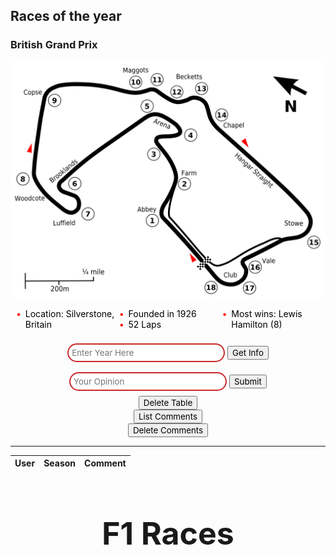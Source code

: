 ## Races of the year

### British Grand Prix

![](../static/BritishGP.png)

<ul style="color: black">
  <li>Location: Silverstone, Britain</li>
  <li>Founded in 1926</li>
  <li>52 Laps</li>
  <li>Most wins: Lewis Hamilton (8)</li>
</ul>

<style>
    ul {
  list-style: none; /* Remove default bullets */
}

ul li::before {
  content: "\2022";  /* Add content: \2022 is the CSS Code/unicode for a bullet */
  color: red; /* Change the color */
  font-weight: bold; /* If you want it to be bold */
  display: inline-block; /* Needed to add space between the bullet and the text */
  width: 1em; /* Also needed for space (tweak if needed) */
  margin-left: -1em; /* Also needed for space (tweak if needed) */
}
</style>

<body>


<div id="years" class=
            "container-fluid">
    </div>
</body>

<!-- button to create table -->
<div lik style="margin: 0 auto; text-align: center">
    <input type="text" id="year" name="year" placeholder="Enter Year Here"
    style="width: 50%;
  padding: 5px 5px;
  margin: 8px 0;
  box-sizing: border-box;
  border: 2px solid #CD2A2A;
  border-radius: 40px;
  color: black;">
    <button type="submit" onclick="formSubmit()">Get Info</button>
</div>
<div style="margin: 0 auto; text-align: center">
    <input type="text" id="comment" name="comment" placeholder="Your Opinion"
     style="width: 50%;
  padding: 5px 5px;
  margin: 8px 0;
  box-sizing: border-box;
  border: 2px solid #CD2A2A;
  border-radius: 40px;
  color: gray;">
    <button type="Save Notes" onclick="notesSubmit()">Submit</button>
    <br>
</div>

<!-- button to delete table -->
<div lik style="margin: 0 auto; text-align: center">
    <button type="submit" onclick="deleteTable(id)">Delete Table</button>
</div>
<div lik style="margin: 0 auto; text-align: center">
    <button type="submit" onclick="listComments()">List Comments</button>
</div>
<div lik style="margin: 0 auto; text-align: center">
    <button type="submit" onclick="deleteComments(id)">Delete Comments</button>
</div>



<script type="text/javascript">

  let year = -1;
    function formSubmit() {
        year = document.getElementById("year").value;
        console.log(year);
        // data = {year: year}
        // console.log(data);
        console.log("https://f1-backend.aadit.dev/api/race/races/" + year);
        // console.log("https://f1-backend.aadit.dev/api/race/races/winner/" + year);

        const races = document.querySelector(".races");
      // https://f1-backend.aadit.dev/api/race/races?year=2021
      fetch("https://f1-backend.aadit.dev/api/race/races/" + year, {method: "GET", mode: 'cors',cache: 'default', credentials: 'include', headers: {'Content-Type': "application/json"}})
        .then((data) => data.json())
        .then((data) => {
          console.log(data);
          data.MRData.RaceTable.Races.forEach((data) => {
            races.innerHTML += `
        <tr>
          <td>${data.date}</td>
            <td>${data.round}</td>
            <td>${data.season}</td>
            <td>${data.raceName}</td>
            <td>${data.Circuit.circuitName}</td>
            <td>${data.Circuit.Location.country}</td>
            <td>${data.Circuit.Location.locality}</td>
        </tr>`;
          });
        });

        // fetch("https://f1-backend.aadit.dev/api/race/races/winner/" + year, {method: "GET", mode: 'cors',cache: 'default', credentials: 'include', headers: {'Content-Type': "application/json"}})
        // .then((data) => data.json())
        // .then((data) => {
        //   console.log(data);
        //   data.MRData.RaceTable.Races.forEach((data) => {
        //     races.innerHTML += `
        // <tr>
        //   <td>${data.Results.number}</td>
        // </tr>`;
        //   });
        // });
    }

    function notesSubmit() {

      let user = "2";
      let season = year;
      let comment = "";
      comment = document.getElementById("comment").value;
        console.log(comment);

        data = {user: user, season: season, comment: comment}

       var requestOptions = {
          method: 'POST',
          headers: {'Content-Type': "application/json"},
          mode: 'cors',
          cache: 'default', 
          credentials: 'include',
          redirect: 'manual',
          body: JSON.stringify(data)
        };

      fetch(
          `https://f1-backend.aadit.dev/api/race/makeComment`, requestOptions
        )
          .then(response => response.text())
  .then(result => {
    console.log(result);
    if (result == "comment made teehee") {
      alert("Comment Successful!");
    } else {
      alert("Error");
    }
  })
  .catch(error => console.log('error', error));

    }
    function deleteTable() {
      for (i = raceTable.rows.length - 1; i > 0; i--) {
      document.getElementById("raceTable").deleteRow(i); 
      }  
       }

    function deleteComments() {

      let user = "2";
        data = {user: user}

       var requestOptions = {
          method: 'POST',
          headers: {'Content-Type': "application/json"},
          mode: 'cors',
          cache: 'default', 
          credentials: 'include',
          redirect: 'manual',
          body: JSON.stringify(data)
        };

      fetch(
          `https://f1-backend.aadit.dev/api/race/delete`, requestOptions
        )
          .then(response => response.text())
  .then(result => {
    console.log(result);
    if (result == "user " + user + " comments deleted") {
      alert("Comment Delete Successful!");
    } else {
      alert("Error");
    }
  })
  .catch(error => console.log('error', error));
  }

  </script>

  ---------------------------


<table id = "comments">
    <thead>
      <tr>
        <th>User</th>
        <th>Season</th>
        <th>Comment</th>
      </tr>
    </thead>
    <tbody></tbody>
</table>

<script>
  const commentContainer = document.getElementById("comments");
//   const options = {
//       method: 'GET', // *GET, POST, PUT, DELETE, etc.
//       mode: 'no-cors', // no-cors, *cors, same-origin
//       cache: 'default', // *default, no-cache, reload, force-cache, only-if-cached
//       credentials: 'omit', // include, *same-origin, omit
//       headers: {
//       'Content-Type': 'application/json'
//       // 'Content-Type': 'application/x-www-form-urlencoded',
//       },
//   };
  
    function listComments() {
    // fetch the API
    fetch("https://f1-backend.aadit.dev/api/race/getCommentsByUser/2", {method: "GET", mode: 'cors',cache: 'no-cache', credentials: 'include', headers: {'Content-Type': "application/json"}})
      // response is a RESTful "promise" on any successful fetch
      .then(response => {
        // check for response errors
        if (response.status !== 200) {
            const errorMsg = 'Database response error: ' + response.status;
            console.log(errorMsg);
            const tr = document.createElement("tr");
            const td = document.createElement("td");
            const button = document.createElement("button");
            td.innerHTML = errorMsg;
            tr.appendChild(td);
            commentContainer.appendChild(tr);
            return;
        }
        // valid response will have json data
        response.json()
        .then(data => {
            for (const row of data) {

              const tr = document.createElement("tr");

              const user = document.createElement("td");
              const season = document.createElement("td");
              const comment = document.createElement("td");

              user.innerHTML = row.user;
              season.innerHTML = row.season;
              comment.innerHTML = row.comment;

              tr.appendChild(user);
              tr.appendChild(season);
              tr.appendChild(comment);

              commentContainer.appendChild(tr);
            }
        })
    })
  }

  </script>

<html>
  <head>
    <meta charset="utf-8" />
    <title>F1 Races</title>
    <meta name="description" content="F1 Races and their Information." />
    <style>
      table.center {
        margin-left: auto;
        margin-right: auto;
      }
    </style>
  </head>
    <h1 style="text-align: center; font-size: 50px">
      F1 Races
    </h1>
    <table id= "raceTable" class="races" border="1" style="position: absolute; top: 100%;left: -15%;">
      <tr>
        <th>Date (year,month,day)</th>
        <th>Round</th>
        <th>Season</th>
        <th>Race Name</th>
        <th>Circuit Name</th>
        <th>Country</th>
        <th>Locality</th>
      </tr>
    </table>
    <script type="text/javascript">
      const races = document.querySelector(".races");
      // https://f1-backend.aadit.dev/api/race/races?year=2021
      fetch("https://f1-backend.aadit.dev/api/race/races/" + year)
        .then((data) => data.json())
        .then((data) => {
          console.log(data);
          data.MRData.RaceTable.Races.forEach((data) => {
            races.innerHTML += `
        <tr>
          <td>${data.date}</td>
            <td>${data.round}</td>
            <td>${data.season}</td>
            <td>${data.raceName}</td>
            <td>${data.Circuit.circuitName}</td>
            <td>${data.Circuit.Location.country}</td>
            <td>${data.Circuit.Location.locality}</td>
        </tr>`;
          });
        });
    </script>
    <style type="text/css">
      @import url("https://rsms.me/inter/inter.css");
      @import url("https://fonts.googleapis.com/css2?family=IBM+Plex+Mono&display=swap");
      * {
        font-family: "Inter", sans-serif !important;
      }
      .races {
        margin-right: auto;
        margin-left: auto;
        padding: 0;
        columns: 3;
        font-size: 20px;
      }
      img {
        width: 800px;
      }
      ul {
        -webkit-column-count: 3;
        -moz-column-count: 3;
        column-count: 3;
      }
      table {
        color: black
        margin-left: auto;
        margin-right: auto;
        width: 90%;
        text-align: center;
      }
      table.center {
  margin-left: auto;
  margin-right: auto;
      }
    </style>

  <style>
  .table {
  color: red;
  padding: 16px;
  font-size: 16px;
  border: 1px solid black;
  cursor: pointer;
  background-repeat: no-repeat;
  width: 9.5em;
  height: 15%;
}
</style>
</html>
